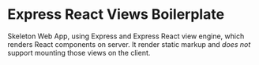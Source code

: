 # Express React Views Boilerplate
Skeleton Web App, using Express and Express React view engine, which renders React components on server. It render static markup and *does not* support mounting those views on the client.
